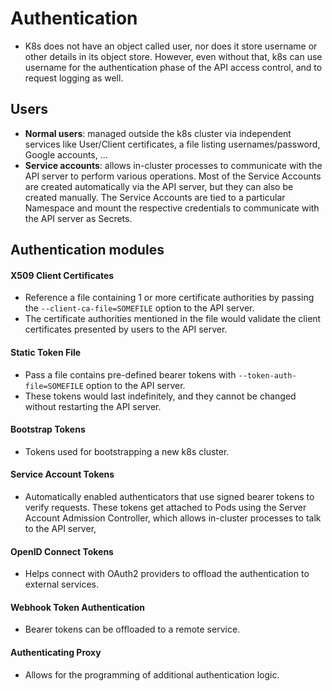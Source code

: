 # Authentication
- K8s does not have an object called user, nor does it store username or other details in its object store. However, even without that, k8s can use username for the authentication phase of the API access control, and to request logging as well.
## Users
- **Normal users**: managed outside the k8s cluster via independent services like User/Client certificates, a file listing usernames/password, Google accounts, ...
- **Service accounts**: allows in-cluster processes to communicate with the API server to perform various operations. Most of the Service Accounts are created automatically via the API server, but they can also be created manually. The Service Accounts are tied to a particular Namespace and mount the respective credentials to communicate with the API server as Secrets.
## Authentication modules
#### X509 Client Certificates
- Reference a file containing 1 or more certificate authorities by passing the `--client-ca-file=SOMEFILE` option to the API server.
- The certificate authorities mentioned in the file would validate the client certificates presented by users to the API server.
#### Static Token File
- Pass a file contains pre-defined bearer tokens with `--token-auth-file=SOMEFILE` option to the API server.
- These tokens would last indefinitely, and they cannot be changed without restarting the API server.
#### Bootstrap Tokens
- Tokens used for bootstrapping a new k8s cluster.
#### Service Account Tokens
- Automatically enabled authenticators that use signed bearer tokens to verify requests. These tokens get attached to Pods using the Server Account Admission Controller, which allows in-cluster processes to talk to the API server,
#### OpenID Connect Tokens
- Helps connect with OAuth2 providers to offload the authentication to external services.
#### Webhook Token Authentication
- Bearer tokens can be offloaded to a remote service.
#### Authenticating Proxy
- Allows for the programming of additional authentication logic.